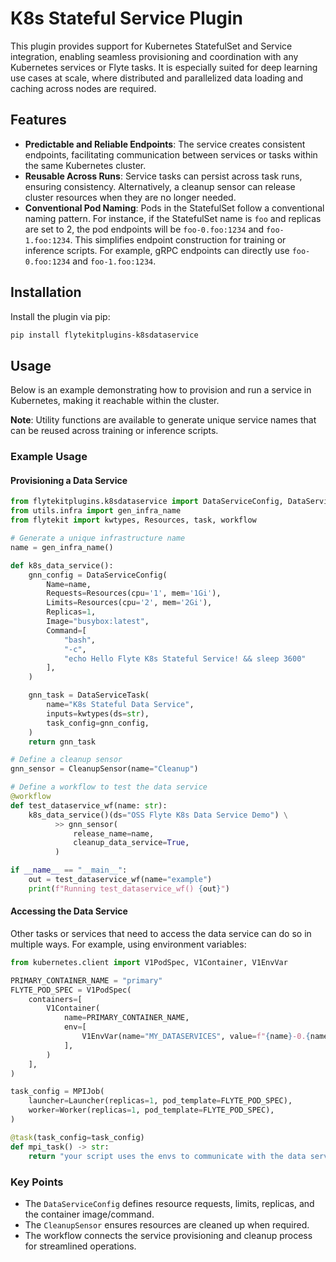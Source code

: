 # K8s Stateful Service Plugin

This plugin provides support for Kubernetes StatefulSet and Service integration, enabling seamless provisioning and coordination with any Kubernetes services or Flyte tasks. It is especially suited for deep learning use cases at scale, where distributed and parallelized data loading and caching across nodes are required.

## Features
- **Predictable and Reliable Endpoints**: The service creates consistent endpoints, facilitating communication between services or tasks within the same Kubernetes cluster.
- **Reusable Across Runs**: Service tasks can persist across task runs, ensuring consistency. Alternatively, a cleanup sensor can release cluster resources when they are no longer needed.
- **Conventional Pod Naming**: Pods in the StatefulSet follow a conventional naming pattern. For instance, if the StatefulSet name is `foo` and replicas are set to 2, the pod endpoints will be `foo-0.foo:1234` and `foo-1.foo:1234`. This simplifies endpoint construction for training or inference scripts. For example, gRPC endpoints can directly use `foo-0.foo:1234` and `foo-1.foo:1234`.

## Installation

Install the plugin via pip:

```bash
pip install flytekitplugins-k8sdataservice
```

## Usage

Below is an example demonstrating how to provision and run a service in Kubernetes, making it reachable within the cluster.

**Note**: Utility functions are available to generate unique service names that can be reused across training or inference scripts.

### Example Usage

#### Provisioning a Data Service
```python
from flytekitplugins.k8sdataservice import DataServiceConfig, DataServiceTask, CleanupSensor
from utils.infra import gen_infra_name
from flytekit import kwtypes, Resources, task, workflow

# Generate a unique infrastructure name
name = gen_infra_name()

def k8s_data_service():
    gnn_config = DataServiceConfig(
        Name=name,
        Requests=Resources(cpu='1', mem='1Gi'),
        Limits=Resources(cpu='2', mem='2Gi'),
        Replicas=1,
        Image="busybox:latest",
        Command=[
            "bash",
            "-c",
            "echo Hello Flyte K8s Stateful Service! && sleep 3600"
        ],
    )

    gnn_task = DataServiceTask(
        name="K8s Stateful Data Service",
        inputs=kwtypes(ds=str),
        task_config=gnn_config,
    )
    return gnn_task

# Define a cleanup sensor
gnn_sensor = CleanupSensor(name="Cleanup")

# Define a workflow to test the data service
@workflow
def test_dataservice_wf(name: str):
    k8s_data_service()(ds="OSS Flyte K8s Data Service Demo") \
          >> gnn_sensor(
              release_name=name,
              cleanup_data_service=True,
          )

if __name__ == "__main__":
    out = test_dataservice_wf(name="example")
    print(f"Running test_dataservice_wf() {out}")
```

#### Accessing the Data Service
Other tasks or services that need to access the data service can do so in multiple ways. For example, using environment variables:

```python
from kubernetes.client import V1PodSpec, V1Container, V1EnvVar

PRIMARY_CONTAINER_NAME = "primary"
FLYTE_POD_SPEC = V1PodSpec(
    containers=[
        V1Container(
            name=PRIMARY_CONTAINER_NAME,
            env=[
                V1EnvVar(name="MY_DATASERVICES", value=f"{name}-0.{name}:40000 {name}-1.{name}:40000"),
            ],
        )
    ],
)

task_config = MPIJob(
    launcher=Launcher(replicas=1, pod_template=FLYTE_POD_SPEC),
    worker=Worker(replicas=1, pod_template=FLYTE_POD_SPEC),
)

@task(task_config=task_config)
def mpi_task() -> str:
    return "your script uses the envs to communicate with the data service "
```

### Key Points
- The `DataServiceConfig` defines resource requests, limits, replicas, and the container image/command.
- The `CleanupSensor` ensures resources are cleaned up when required.
- The workflow connects the service provisioning and cleanup process for streamlined operations.
